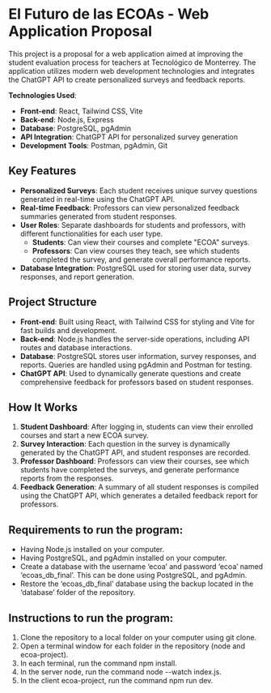 
# El Futuro de las ECOAs - Web Application Proposal

This project is a proposal for a web application aimed at improving the student evaluation process for teachers at Tecnológico de Monterrey. The application utilizes modern web development technologies and integrates the ChatGPT API to create personalized surveys and feedback reports.
  


**Technologies Used**:
- **Front-end**: React, Tailwind CSS, Vite
- **Back-end**: Node.js, Express
- **Database**: PostgreSQL, pgAdmin
- **API Integration**: ChatGPT API for personalized survey generation
- **Development Tools**: Postman, pgAdmin, Git
  


## Key Features

- **Personalized Surveys**: Each student receives unique survey questions generated in real-time using the ChatGPT API.
- **Real-time Feedback**: Professors can view personalized feedback summaries generated from student responses.
- **User Roles**: Separate dashboards for students and professors, with different functionalities for each user type.
  - **Students**: Can view their courses and complete "ECOA" surveys.
  - **Professors**: Can view courses they teach, see which students completed the survey, and generate overall performance reports.
- **Database Integration**: PostgreSQL used for storing user data, survey responses, and report generation.



## Project Structure

- **Front-end**: Built using React, with Tailwind CSS for styling and Vite for fast builds and development.
- **Back-end**: Node.js handles the server-side operations, including API routes and database interactions.
- **Database**: PostgreSQL stores user information, survey responses, and reports. Queries are handled using pgAdmin and Postman for testing.
- **ChatGPT API**: Used to dynamically generate questions and create comprehensive feedback for professors based on student responses.
  


## How It Works

1. **Student Dashboard**: After logging in, students can view their enrolled courses and start a new ECOA survey.
2. **Survey Interaction**: Each question in the survey is dynamically generated by the ChatGPT API, and student responses are recorded.
3. **Professor Dashboard**: Professors can view their courses, see which students have completed the surveys, and generate performance reports from the responses.
4. **Feedback Generation**: A summary of all student responses is compiled using the ChatGPT API, which generates a detailed feedback report for professors.
  


## Requirements to run the program:

- Having Node.js installed on your computer.
- Having PostgreSQL, and pgAdmin installed on your computer.
- Create a database with the username ‘ecoa’ and password ‘ecoa’ named ‘ecoas_db_final’. This can be done using PostgreSQL, and pgAdmin.
- Restore the ‘ecoas_db_final’ database using the backup located in the ‘database’ folder of the repository.
  


## Instructions to run the program:

1. Clone the repository to a local folder on your computer using git clone.
2. Open a terminal window for each folder in the repository (node and ecoa-project).
3. In each terminal, run the command npm install.
4. In the server node, run the command node --watch index.js.
5. In the client ecoa-project, run the command npm run dev.
